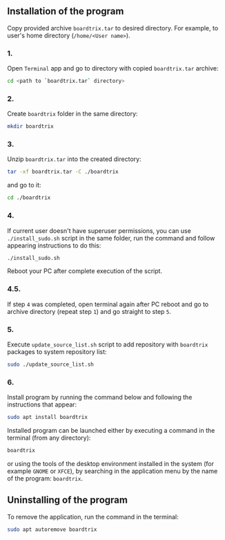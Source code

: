 ## Installation of the program

Copy provided archive `boardtrix.tar` to desired directory. For example, to user's home directory (`/home/<User name>`).

### 1.

Open `Terminal` app and go to directory with copied `boardtrix.tar` archive:

```bash
cd <path to `boardtrix.tar` directory>
```

### 2.

Create `boardtrix` folder in the same directory:

```bash
mkdir boardtrix
```

### 3.

Unzip `boardtrix.tar` into the created directory:

```bash
tar -xf boardtrix.tar -C ./boardtrix
```

and go to it:

```bash
cd ./boardtrix
```

### 4.

If current user doesn't have superuser permissions, you can use `./install_sudo.sh` script in the same folder, run the command and follow appearing instructions to do this:

```bash
./install_sudo.sh
```

Reboot your PC after complete execution of the script.  

### 4.5.

If step `4` was completed, open terminal again after PC reboot and go to archive direсtory (repeat step `1`) and go straight to step `5`.

### 5.

Execute `update_source_list.sh` script to add repository with `boardtrix` packages to system repository list:

```bash
sudo ./update_source_list.sh
```

### 6.

Install program by running the command below and following the instructions that appear:

```bash
sudo apt install boardtrix
```

Installed program can be launched either by executing a command in the terminal (from any directory):

```bash
boardtrix
```

or using the tools of the desktop environment installed in the system (for example `GNOME` or `XFCE`), by searching in the application menu by the name of the program: `boardtrix`.

## Uninstalling of the program

To remove the application, run the command in the terminal:

```bash
sudo apt autoremove boardtrix
```
